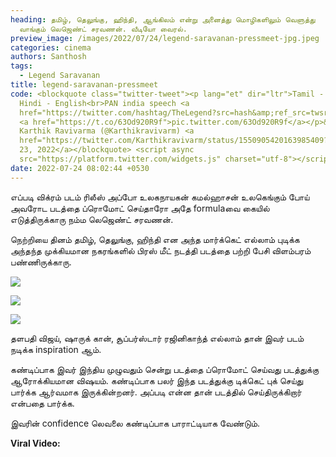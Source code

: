 ```yaml
---
heading: தமிழ், தெலுங்கு, ஹிந்தி, ஆங்கிலம் என்று அனைத்து மொழிகளிலும் வெளுத்து
  வாங்கும் லெஜெண்ட் சரவணன். வீடியோ வைரல்.
preview_image: /images/2022/07/24/legend-saravanan-pressmeet-jpg.jpeg
categories: cinema
authors: Santhosh
tags:
  - Legend Saravanan
title: legend-saravanan-pressmeet
code: <blockquote class="twitter-tweet"><p lang="et" dir="ltr">Tamil - Telugu -
  Hindi - English<br>PAN india speech <a
  href="https://twitter.com/hashtag/TheLegend?src=hash&amp;ref_src=twsrc%5Etfw">#TheLegend</a>
  <a href="https://t.co/63Od920R9f">pic.twitter.com/63Od920R9f</a></p>&mdash;
  Karthik Ravivarma (@Karthikravivarm) <a
  href="https://twitter.com/Karthikravivarm/status/1550905420163985409?ref_src=twsrc%5Etfw">July
  23, 2022</a></blockquote> <script async
  src="https://platform.twitter.com/widgets.js" charset="utf-8"></script>
date: 2022-07-24 08:02:44 +0530
---
```



எப்படி விக்ரம் படம் ரிலீஸ் அப்போ உலகநாயகன் கமல்ஹாசன் உலகெங்கும் போய் அவரோட படத்தை ப்ரொமோட் செய்தாரோ அதே formulaவை கையில் எடுத்திருக்காரு நம்ம லெஜெண்ட் சரவணன்.

நெற்றியை தினம் தமிழ், தெலுங்கு, ஹிந்தி என அந்த மார்க்கெட் எல்லாம் புடிக்க அந்தந்த முக்கியமான நகரங்களில் பிரஸ் மீட் நடத்தி படத்தை பற்றி பேசி விளம்பரம் பண்ணிருக்காரு.

![](/images/2022/07/24/legend-saravanan-latest-pressmeet-1-jpg.jpeg)

![](/images/2022/07/24/legend-saravanan-latest-pressmeet-2-jpg.jpeg)

![](/images/2022/07/24/legend-saravanan-latest-pressmeet-3-jpg.jpeg)

தளபதி விஜய், ஷாருக் கான், சூப்பர்ஸ்டார் ரஜினிகாந்த் எல்லாம் தான் இவர் படம் நடிக்க inspiration ஆம். 

கண்டிப்பாக இவர் இந்திய முழுவதும் சென்று படத்தை ப்ரொமோட் செய்வது படத்துக்கு ஆரோக்கியமான விஷயம். கண்டிப்பாக பலர் இந்த படத்துக்கு டிக்கெட் புக் செய்து பார்க்க ஆர்வமாக இருக்கின்றனர். அப்படி என்ன தான் படத்தில் செய்திருக்கிறார் என்பதை பார்க்க.

இவரின் confidence லெவலை கண்டிப்பாக பாராட்டியாக வேண்டும்.

**Viral Video:**